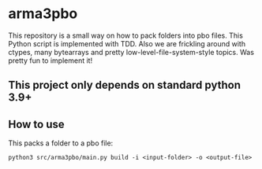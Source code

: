 # arma3pbo
This repository is a small way on how to pack folders into pbo files. This Python script is implemented with TDD. Also we are frickling around with ctypes, many bytearrays and pretty low-level-file-system-style topics. Was pretty fun to implement it! 

## This project only depends on standard python 3.9+

## How to use
This packs a folder to a pbo file:
```
python3 src/arma3pbo/main.py build -i <input-folder> -o <output-file>
```
